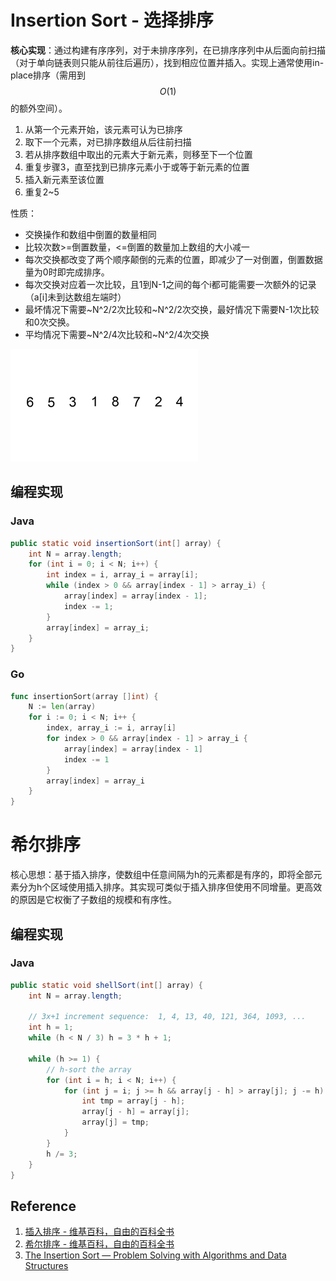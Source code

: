 # Insertion Sort - 选择排序

**核心实现**：通过构建有序序列，对于未排序序列，在已排序序列中从后面向前扫描（对于单向链表则只能从前往后遍历），找到相应位置并插入。实现上通常使用in-place排序（需用到$$O(1)$$的额外空间）。

1. 从第一个元素开始，该元素可认为已排序
2. 取下一个元素，对已排序数组从后往前扫描
3. 若从排序数组中取出的元素大于新元素，则移至下一个位置
4. 重复步骤3，直至找到已排序元素小于或等于新元素的位置
5. 插入新元素至该位置
6. 重复2~5

性质：

- 交换操作和数组中倒置的数量相同
- 比较次数>=倒置数量，<=倒置的数量加上数组的大小减一
- 每次交换都改变了两个顺序颠倒的元素的位置，即减少了一对倒置，倒置数据量为0时即完成排序。
- 每次交换对应着一次比较，且1到N-1之间的每个i都可能需要一次额外的记录（a[i]未到达数组左端时）
- 最坏情况下需要~N^2/2次比较和~N^2/2次交换，最好情况下需要N-1次比较和0次交换。
- 平均情况下需要~N^2/4次比较和~N^2/4次交换

![Insertion-sort](/assets/Insertion-sort-300px.gif)

## 编程实现

### Java

```java
public static void insertionSort(int[] array) {
    int N = array.length;
    for (int i = 0; i < N; i++) {
        int index = i, array_i = array[i];
        while (index > 0 && array[index - 1] > array_i) {
            array[index] = array[index - 1];
            index -= 1;
        }
        array[index] = array_i;
    }
}
```

### Go

```go
func insertionSort(array []int) {
	N := len(array)
	for i := 0; i < N; i++ {
		index, array_i := i, array[i]
		for index > 0 && array[index - 1] > array_i {
			array[index] = array[index - 1]
			index -= 1
		}
		array[index] = array_i
	}
}
```

# 希尔排序

核心思想：基于插入排序，使数组中任意间隔为h的元素都是有序的，即将全部元素分为h个区域使用插入排序。其实现可类似于插入排序但使用不同增量。更高效的原因是它权衡了子数组的规模和有序性。

## 编程实现

### Java

```java
public static void shellSort(int[] array) {
    int N = array.length;

    // 3x+1 increment sequence:  1, 4, 13, 40, 121, 364, 1093, ...
    int h = 1;
    while (h < N / 3) h = 3 * h + 1;

    while (h >= 1) {
        // h-sort the array
        for (int i = h; i < N; i++) {
            for (int j = i; j >= h && array[j - h] > array[j]; j -= h) {
                int tmp = array[j - h];
                array[j - h] = array[j];
                array[j] = tmp;
            }
        }
        h /= 3;
    }
}
```

## Reference

1. [插入排序 - 维基百科，自由的百科全书](http://zh.wikipedia.org/wiki/%E6%8F%92%E5%85%A5%E6%8E%92%E5%BA%8F)
2. [希尔排序 - 维基百科，自由的百科全书](http://zh.wikipedia.org/wiki/%E5%B8%8C%E5%B0%94%E6%8E%92%E5%BA%8F)
3. [The Insertion Sort — Problem Solving with Algorithms and Data Structures](http://interactivepython.org/runestone/static/pythonds/SortSearch/TheInsertionSort.html)